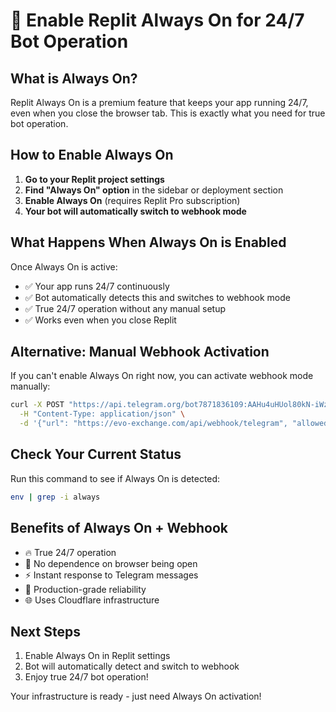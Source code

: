 # 🚀 Enable Replit Always On for 24/7 Bot Operation

## What is Always On?

Replit Always On is a premium feature that keeps your app running 24/7, even when you close the browser tab. This is exactly what you need for true bot operation.

## How to Enable Always On

1. **Go to your Replit project settings**
2. **Find "Always On" option** in the sidebar or deployment section
3. **Enable Always On** (requires Replit Pro subscription)
4. **Your bot will automatically switch to webhook mode**

## What Happens When Always On is Enabled

Once Always On is active:
- ✅ Your app runs 24/7 continuously
- ✅ Bot automatically detects this and switches to webhook mode
- ✅ True 24/7 operation without any manual setup
- ✅ Works even when you close Replit

## Alternative: Manual Webhook Activation

If you can't enable Always On right now, you can activate webhook mode manually:

```bash
curl -X POST "https://api.telegram.org/bot7871836109:AAHu4uHUol80kN-iWzkpgdZRkMm8_ySAMx4/setWebhook" \
  -H "Content-Type: application/json" \
  -d '{"url": "https://evo-exchange.com/api/webhook/telegram", "allowed_updates": ["message", "my_chat_member"]}'
```

## Check Your Current Status

Run this command to see if Always On is detected:
```bash
env | grep -i always
```

## Benefits of Always On + Webhook

- 🔥 True 24/7 operation
- 🚀 No dependence on browser being open
- ⚡ Instant response to Telegram messages
- 💪 Production-grade reliability
- 🌐 Uses Cloudflare infrastructure

## Next Steps

1. Enable Always On in Replit settings
2. Bot will automatically detect and switch to webhook
3. Enjoy true 24/7 bot operation!

Your infrastructure is ready - just need Always On activation!